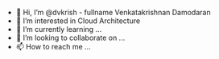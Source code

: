 - 👋 Hi, I’m @dvkrish - fullname Venkatakrishnan Damodaran
- 👀 I’m interested in Cloud Architecture 
- 🌱 I’m currently learning ... 
- 💞️ I’m looking to collaborate on ...
- 📫 How to reach me ...

<!---
dvkrish/dvkrish is a ✨ special ✨ repository because its `README.md` (this file) appears on your GitHub profile.
You can click the Preview link to take a look at your changes.
--->
